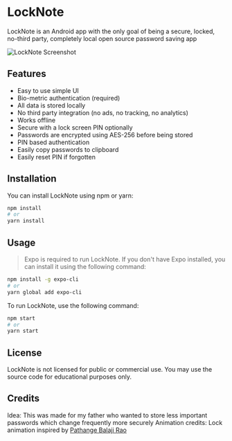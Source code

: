 # LockNote

LockNote is an Android app with the only goal of being a secure, locked, no-third party, completely local open source password saving app

![LockNote Screenshot](./assets/screenshot_github.png)

## Features

- Easy to use simple UI
- Bio-metric authentication (required)
- All data is stored locally
- No third party integration (no ads, no tracking, no analytics)
- Works offline
- Secure with a lock screen PIN optionally
- Passwords are encrypted using AES-256 before being stored
- PIN based authentication
- Easily copy passwords to clipboard
- Easily reset PIN if forgotten

## Installation

You can install LockNote using npm or yarn:

```bash
npm install
# or
yarn install
```

## Usage

> Expo is required to run LockNote. If you don't have Expo installed, you can install it using the following command:

```bash
npm install -g expo-cli
# or
yarn global add expo-cli
```

To run LockNote, use the following command:

```bash
npm start
# or
yarn start
```

## License

LockNote is not licensed for public or commercial use. You may use the source code for educational purposes only.

## Credits

Idea: This was made for my father who wanted to store less important passwords which change frequently more securely
Animation credits: Lock animation inspired by [Pathange Balaji Rao](https://lottiefiles.com/balajirao)